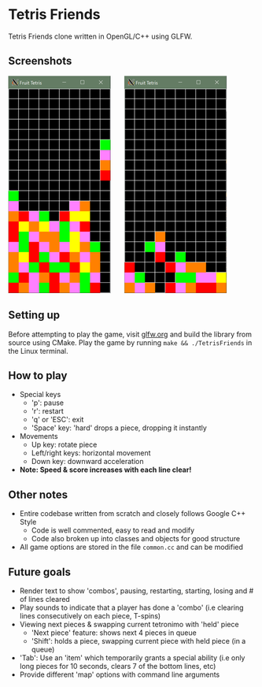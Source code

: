 # Tetris Friends

Tetris Friends clone written in OpenGL/C++ using GLFW.

## Screenshots

![Alt text](screenshots/3.png?raw=true "Screenshot 1") &nbsp; &nbsp; &nbsp; ![Alt text](screenshots/4.png?raw=true "T-Spin!")

## Setting up

Before attempting to play the game, visit [glfw.org](https://www.glfw.org/) and build the library from source using CMake.
Play the game by running ```make && ./TetrisFriends``` in the Linux terminal.

## How to play

- Special keys
  - 'p': pause
  - 'r': restart
  - 'q' or 'ESC': exit
  - 'Space' key: 'hard' drops a piece, dropping it instantly
- Movements
  - Up key: rotate piece
  - Left/right keys: horizontal movement
  - Down key: downward acceleration
- **Note: Speed & score increases with each line clear!**

## Other notes

- Entire codebase written from scratch and closely follows Google C++ Style
  - Code is well commented, easy to read and modify
  - Code also broken up into classes and objects for good structure
- All game options are stored in the file ```common.cc``` and can be modified

## Future goals

- Render text to show 'combos', pausing, restarting, starting, losing and # of lines cleared
- Play sounds to indicate that a player has done a 'combo' (i.e clearing lines consecutively on each piece, T-spins)
- Viewing next pieces & swapping current tetronimo with 'held' piece
  - 'Next piece' feature: shows next 4 pieces in queue
  - 'Shift': holds a piece, swapping current piece with held piece (in a queue)
- 'Tab': Use an 'item' which temporarily grants a special ability (i.e only long pieces for 10 seconds, clears 7 of the bottom lines, etc)
- Provide different 'map' options with command line arguments
